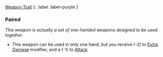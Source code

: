 
[Weapon Trait](Game/Core/Weapon-Traits)
{: .label .label-purple }

### Paired
*This weapon is actually a set of one-handed weapons designed to be used together.*
* This weapon can be used in only one hand, but you receive (-2) to [Extra Damage](Game/Core/Attacks#Extra%20Damage) modifier, and a (-1) to [Attack](Game/Core/Terminology#Attack).